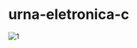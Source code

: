 # urna-eletronica-c

![1](https://user-images.githubusercontent.com/54927022/167041077-6051c260-fbd7-4527-a9dd-0e167858f588.gif)
